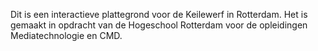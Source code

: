 Dit is een interactieve plattegrond voor de Keilewerf in Rotterdam.
Het is gemaakt in opdracht van de Hogeschool Rotterdam voor de opleidingen Mediatechnologie en CMD.
